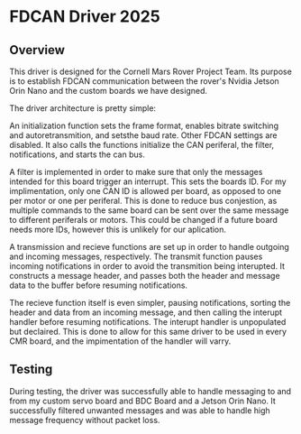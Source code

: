 # FDCAN Driver 2025 #

## Overview ##
This driver is designed for the Cornell Mars Rover Project Team. Its purpose is to 
establish FDCAN communication between the rover's Nvidia Jetson Orin Nano and the 
custom boards we have designed.

The driver architecture is pretty simple:

An initialization function sets the frame format, enables bitrate switching and 
autoretransmition, and setsthe baud rate. Other FDCAN settings are disabled. It also
calls the functions initialize the CAN periferal, the filter, notifications, and 
starts the can bus.

A filter is implemented in order to make sure that only the messages intended for 
this board trigger an interrupt. This sets the boards ID. For my implimentation, 
only one CAN ID is allowed per board, as opposed to one per motor or one per 
periferal. This is done to reduce bus conjestion, as multiple commands to the 
same board can be sent over the same message to different periferals or motors.
This could be changed if a future board needs more IDs, however this is unlikely
for our aplication. 

A transmission and recieve functions are set up in order to handle outgoing and 
incoming messages, respectively. The transmit function pauses incoming notifications
in order to avoid the transmition being interupted. It constructs a message header,
and passes both the header and message data to the buffer before resuming notifications.

The recieve function itself is even simpler, pausing notifications, sorting the header 
and data from an incoming message, and then calling the interupt handler before resuming 
notifications. The interupt handler is unpopulated but declaired. This is done to allow
for this same driver to be used in every CMR board, and the impimentation of the handler
will varry. 


## Testing ##

During testing, the driver was successfully able to handle messaging to and from my 
custom servo board and BDC Board and a Jetson Orin Nano. It successfully filtered 
unwanted messages and was able to handle high message frequency without packet loss.
